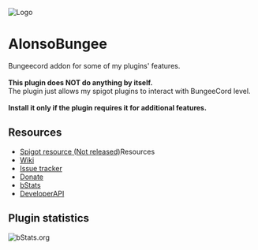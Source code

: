 ![Logo](https://i.imgur.com/jxFhLpU.png)

# AlonsoBungee
Bungeecord addon for some of my plugins' features.\
\
**This plugin does NOT do anything by itself.**\
The plugin just allows my spigot plugins to interact with BungeeCord level.\
\
**Install it only if the plugin requires it for additional features.**
## Resources
- [Spigot resource (Not released)](https://github.com/AlonsoAliaga/AlonsoBungee/)Resources
- [Wiki](https://github.com/AlonsoAliaga/AlonsoBungee/wiki)
- [Issue tracker](https://github.com/AlonsoAliaga/AlonsoBungee/issues)
- [Donate](https://paypal.me/AlonsoAliaga)
- [bStats](https://bstats.org/plugin/bungeecord/AlonsoBungee)
- [DeveloperAPI](https://github.com/AlonsoAliaga/AlonsoBungee/wiki/AlonsoBungeeAPI)

## Plugin statistics
![bStats.org](https://bstats.org/signatures/bungeecord/AlonsoBungee.svg)

